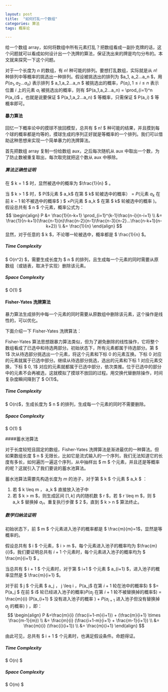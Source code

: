 ```yaml
---

layout: post
title:  "如何打乱一个数组"
categories: 算法
tags: 概率论

---
```


给一个数组 array，如何将数组中所有元素打乱？把数组看成一副扑克牌的话，这个问题就可以看成如何设计出一个洗牌的算法，保证洗出来的牌是均匀分布的。本文就来探究一下这个问题。



对于一个长度为 $n$ 的数组，有 $n!$ 种可能的排列。要想打乱数组，实际就是从 $n!$ 种排列中等概率的挑选出一种排列。假设被挑选出的排列为 $a_1, a_2...a_n $，用 $  P(a_1,a_2...a_n)$ 表示排列 $ a_1,a_2...a_n $ 被挑选出的概率，$P(a_i), 1 \leq i \leq n$ 表示位置 $i$ 上的元素 $a_i$ 被挑选出的概率，则有 $P(a_1,a_2...a_n) = \prod_{i=1}^n P(a_i)$  。也就是说要保证 $ P(a_1,a_2...a_n) $ 等概率，只需保证 $ P(a_i) $ 等概率即可。



#### 暴力算法

回忆一下概率论中的摸球不放回模型，总共有 $ n! $ 种可能的结果，并且摸到每个球的概率都是均等的，摸球生成的序列正好就是等概率的一个排列。我们可以借助这种思想来实现一个简单暴力的洗牌算法。

首先把数组 array 复制一份给数组 aux，之后每次随机从 aux 中取出一个数，为了防止数被重复取出，每次取完就把这个数从 aux 中移除。



##### 算法正确性证明

在 $ k = 1 $ 时，显然被选中的概率为 $\frac{1}{n} $ 。

当 $ k > 1 $ 时，$ P($元素 $ a_k$ 在第 $ k$ 轮被选中的概率$）$ = $P($元素 $a_k$ 在前 $k-1$ 轮不被选中的概率$ ) $ $\times P($元素 $ a_k $ 在第 $ k$ 轮被选中的概率 $)$。假设总共有 $ n $ 个元素，概率公式为：
$$
\begin{align}
P &= \frac{1}{n-k+1} \prod_{i=1}^{k-1}\frac{n-i}{n-i+1} \\
 &= \frac{1}{n-k+1}(\frac{n-1}{n}\frac{n-2}{n-1}\frac{n-3}{n-2}...\frac{n-k+1}{n-k+2}) \\
 &= \frac{1}{n}
\end{align}
$$
显然，对于任意的 $ k $，不论哪一轮被选中，概率都是 $ \frac{1}{n} $。



##### Time Complexity

$ O(n^2) $，需要生成长度为 $ n $ 的排列，且生成每一个元素的同时需要从原数组（或链表，取决于实现）删除该元素。

##### Space Complexity

$ O(1) $



#### Fisher-Yates 洗牌算法

暴力算法生成排列中每一个元素的同时需要从原数组中删除该元素，这个操作是线性的，可以优化。

下面介绍一下 Fisher-Yates 洗牌算法：

Fisher-Yates 算法思想跟暴力算法类似，但为了避免删除的线性操作，它将整个数组看成了已选中和待选两部分。初始状态下，所有元素都属于待选部分。第 $ 1$ 次从待选部分挑选出一个元素，将这个元素和下标 $0$ 的元素互换。下标 $0$  对应的元素就属于已选中部分。继续从待选部分挑选，选出的元素和下标 $1$ 对应元素交换，下标 $ 0, 1$ 对应的元素就都属于已选中部分，依次类推。位于已选中的部分中的元素不会再被选，这就模拟了摸球不放回的过程。用交换代替删除操作，时间复杂度瞬间降到了 $ O(1)$。



##### Time Complexity

$ O(n)$，生成长度为 $ n $ 的排列，生成每一个元素的同时不需要删除。

##### Space Complexity

$ O(1) $



####蓄水池算法

对于长度较短且固定的数组，Fisher-Yates 洗牌算法是渐进最优的一种算法。但如果数组长度 $ n $ 无限长，比如它是流式输入的一个序列，我们无法知道它的长度有多长，如何遍历一遍这个序列，从中抽样出 $ m $ 个元素，并且还是等概率的呢？这就引入了我们要说的蓄水池算法。



蓄水池算法需要先构造长度为 $m$ 的池子，对于第 $ k $ 个元素 $ a_k $ ：

1. 若 $ k \leq m $，$ a_k $ 直接放入池子中
2. 若 $ k > m $，则生成区间  $[1, k]$ 内的随机数 $ r $，若 $ r \leq m $，则 $ a_k $ 替换掉 $a_r$。重复执行步骤 $ 2 $，直到 $ k > n $ 算法终止。



##### 数学归纳法证明

初始状态下，前 $ m $ 个元素进入池子的概率都是 $ \frac{m}{m}=1$，显然是等概率的。

假设总共有 $ i $ 个元素，$ i > m $，每个元素进入池子的概率均为 $\frac{m}{i}$，我们要证明总共有 $i+1$ 个元素时，每个元素进入池子的概率均为 $ \frac{m}{i+1} $ 。



当总共有 $ i + 1 $ 个元素时，对于第 $ i+1 $ 个元素 $ a_{i+1} $，进入池子的概率显然是 $ \frac{m}{i+1} $。

对于前 $ j $ 个元素 $ a_j $，$ j \leq i $，$P(a_j$ 在第 $i+1$  轮在池中的概率$) $ $= P(a_j $ 在前 $ i$  轮已经进入池子的概率$)P(a_j$ 在第 $i+1$ 轮不被替换掉的概率$)  = \frac{m}{i} (P(a_{i+1} $ 没有进入池子的概率 $) + P(a_{i+1}$  进入池子但没有替换掉 $a_j$ 的概率) ) ，即：
$$
\begin{align}
P &=\frac{m}{i} (\frac{i+1-m}{i+1}) + (\frac{m}{i+1} \times \frac{m-1}{m}) \\
&= \frac{m}{i} (\frac{i+1-m}{i+1} + \frac{m-1}{i+1}) \\
&= \frac{m}{i} (\frac{i}{i+1}) \\
&= \frac{m}{i+1}
\end{align}
$$

由此可见，总共有 $ i + 1 $ 个元素时，也满足假设条件。命题得证。

##### Time Complexity

$ O(n) $

##### Space Complexity

$ O(m) $ 

